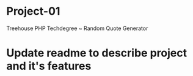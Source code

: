 # Project-01
 Treehouse PHP Techdegree ~ Random Quote Generator
# Update readme to describe project and it's features
